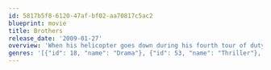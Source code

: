 ```yaml
---
id: 5817b5f8-6120-47af-bf02-aa70817c5ac2
blueprint: movie
title: Brothers
release_date: '2009-01-27'
overview: 'When his helicopter goes down during his fourth tour of duty in Afghanistan, Marine Sam Cahill is presumed dead. Back home, brother Tommy  steps in to look over Sam’s wife, Grace, and two children. Sam’s surprise homecoming triggers domestic mayhem.'
genres: '[{"id": 18, "name": "Drama"}, {"id": 53, "name": "Thriller"}, {"id": 10752, "name": "War"}]'
---
```

